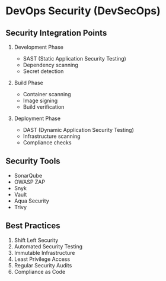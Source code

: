 # DevOps Security (DevSecOps)

## Security Integration Points
1. Development Phase
   - SAST (Static Application Security Testing)
   - Dependency scanning
   - Secret detection

2. Build Phase
   - Container scanning
   - Image signing
   - Build verification

3. Deployment Phase
   - DAST (Dynamic Application Security Testing)
   - Infrastructure scanning
   - Compliance checks

## Security Tools
- SonarQube
- OWASP ZAP
- Snyk
- Vault
- Aqua Security
- Trivy

## Best Practices
1. Shift Left Security
2. Automated Security Testing
3. Immutable Infrastructure
4. Least Privilege Access
5. Regular Security Audits
6. Compliance as Code
